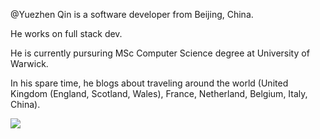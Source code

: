 @Yuezhen Qin is a software developer from Beijing, China.

He works on full stack dev.

He is currently pursuring MSc Computer Science degree at University of Warwick.

In his spare time, he blogs about traveling around the world (United Kingdom (England, Scotland, Wales), France, Netherland, Belgium, Italy, China).

<!---
YuezhenQin/YuezhenQin is a ✨ special ✨ repository because its `README.md` (this file) appears on your GitHub profile.
You can click the Preview link to take a look at your changes.
--->
![](https://komarev.com/ghpvc/?username=YuezhenQin&color=ff69b4)
